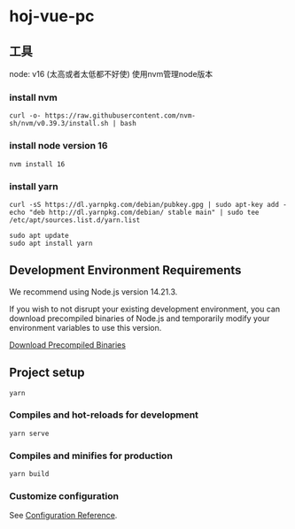 # hoj-vue-pc

## 工具

node: v16 (太高或者太低都不好使)
使用nvm管理node版本

### install nvm
```
curl -o- https://raw.githubusercontent.com/nvm-sh/nvm/v0.39.3/install.sh | bash
```

### install node version 16
```
nvm install 16
```

### install yarn
```
curl -sS https://dl.yarnpkg.com/debian/pubkey.gpg | sudo apt-key add -
echo "deb http://dl.yarnpkg.com/debian/ stable main" | sudo tee /etc/apt/sources.list.d/yarn.list

sudo apt update
sudo apt install yarn
```

## Development Environment Requirements

We recommend using Node.js version 14.21.3.

If you wish to not disrupt your existing development environment, you can download precompiled binaries of Node.js and temporarily modify your environment variables to use this version.

[Download Precompiled Binaries](https://nodejs.org/en/download/prebuilt-binaries)

## Project setup
```
yarn
```

### Compiles and hot-reloads for development
```
yarn serve
```

### Compiles and minifies for production
```
yarn build
```

### Customize configuration
See [Configuration Reference](https://cli.vuejs.org/config/).
